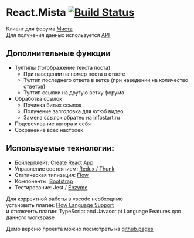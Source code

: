 # React.Mista [![Build Status](https://api.travis-ci.org/a-sitnikov/react.mista.svg?branch=master)](https://travis-ci.org/a-sitnikov/react.mista)

Клиент для форума [Миста](https://www.forum.mista.ru)<br>
Для получения данных используется [API](https://wiki.mista.ru/doku.php?id=life:forum:ajax-api)<br>

## Дополнительные функции
* Тултипы (тотображение текста поста)
  * При наведении на номер поста в ответе
  * Тултип последнего ответа в ветке (при наведении на количество ответов)
  * Тултип ссылки на другую ветку форума
* Обработка ссылок
  * Починка битых ссылок
  * Получение залголовка для ютюб видео
  * Замена ссылок обратно на infostart.ru
* Подсвечивание автора и себя
* Сохранение всех настроек

## Используемые технологии:
* Бойлерплейт:  [Create React App](https://github.com/facebookincubator/create-react-app)
* Управление состоянием: [Redux / Thunk](https://github.com/reduxjs/redux-thunk)
* Статическая типизация: [Flow](https://flowtype.org/)
* Компоненты: [Bootstrap](https://react-bootstrap.github.io/)
* Тестирование: Jest / [Enzyme](https://airbnb.io/enzyme/)

Для корректной работы в vscode необходимо<br>
установить плагин: [Flow Language Support](https://marketplace.visualstudio.com/items?itemName=flowtype.flow-for-vscode)<br>
и отключить плагин: TypeScript and Javascript Language Features для данного workspase

Демо версию проекта можно посмотреть на [github.pages](https://a-sitnikov.github.io/react.mista/)